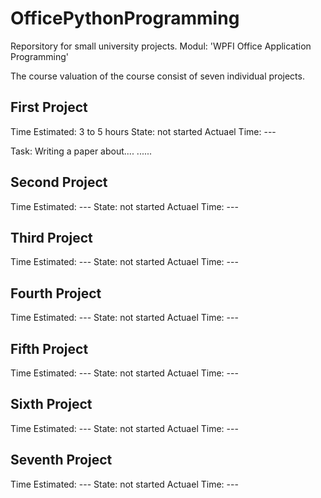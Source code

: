# OfficePythonProgramming
Reporsitory for small university projects. Modul: 'WPFI Office Application Programming'

The course valuation of the course consist of seven individual projects.

## First Project
Time Estimated:     3 to 5 hours
State:              not started
Actuael Time:       ---

Task:
    Writing a paper about....
    ......

## Second Project
Time Estimated:     ---
State:              not started
Actuael Time:       ---

## Third Project
Time Estimated:     ---
State:              not started
Actuael Time:       ---

## Fourth Project
Time Estimated:     ---
State:              not started
Actuael Time:       ---

## Fifth Project
Time Estimated:     ---
State:              not started
Actuael Time:       ---

## Sixth Project
Time Estimated:     ---
State:              not started
Actuael Time:       ---

## Seventh Project
Time Estimated:     ---
State:              not started
Actuael Time:       ---